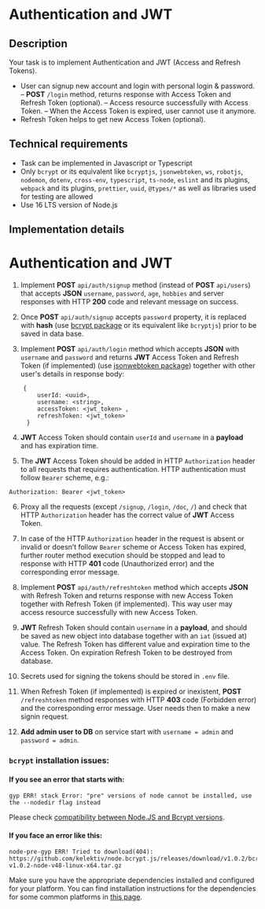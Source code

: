 # Authentication and JWT

## Description

Your task is to implement Authentication and JWT (Access and Refresh Tokens).
- User can signup new account and login with personal login & password.
– **POST** `/login` method, returns response with Access Token and Refresh Token (optional).
– Access resource successfully with Access Token.
– When the Access Token is expired, user cannot use it anymore.
- Refresh Token helps to get new Access Token (optional).

## Technical requirements

- Task can be implemented in Javascript or Typescript
- Only `bcrypt` or its equivalent like `bcryptjs`, `jsonwebtoken`, `ws`, `robotjs`, `nodemon`, `dotenv`, `cross-env`, `typescript`, `ts-node`, `eslint` and its plugins, `webpack` and its plugins, `prettier`, `uuid`, `@types/*` as well as libraries used for testing are allowed
- Use 16 LTS version of Node.js


## Implementation details

# Authentication and JWT

1. Implement **POST** `api/auth/signup` method (instead of **POST** `api/users`) that accepts **JSON** `username`, `password`, `age`, `hobbies` and server responses with HTTP **200** code and relevant message on success.

2. Once **POST** `api/auth/signup` accepts `password` property, it is replaced with **hash** (use [bcrypt package](https://www.npmjs.com/package/bcrypt) or its equivalent like `bcryptjs`) prior to be saved in data base.

3. Implement **POST** `api/auth/login` method which accepts **JSON** with `username` and `password` and returns **JWT** Access Token and Refresh Token (if implemented) (use [jsonwebtoken package](https://www.npmjs.com/package/jsonwebtoken)) together with other user's details in response body: 
```
    { 
        userId: <uuid>,
        username: <string>,       
        accessToken: <jwt_token> ,
        refreshToken: <jwt_token>
     }
```

4. **JWT** Access Token should contain `userId` and `username` in a **payload** and has expiration time.

5. The **JWT** Access Token should be added in HTTP `Authorization` header to all requests that requires authentication. HTTP authentication must follow `Bearer` scheme, e.g.:
  ```
  Authorization: Bearer <jwt_token>
  ```

6. Proxy all the requests (except `/signup`, `/login`, `/doc`, `/`) and check that HTTP `Authorization` header has the correct value of **JWT** Access Token.

7. In case of the HTTP `Authorization` header in the request is absent or invalid or doesn’t follow `Bearer` scheme or Access Token has expired, further router method execution should be stopped and lead to response with HTTP **401** code (Unauthorized error) and the corresponding error message.


8.  Implement **POST** `api/auth/refreshtoken` method which accepts **JSON** with Refresh Token and returns response with new Access Token together with Refresh Token (if implemented). This way user may access resource successfully with new Access Token. 

9.  **JWT** Refresh Token should contain `username` in a **payload**, and should be saved as new object into database together with an `iat` (issued at) value. The Refresh Token has different value and expiration time to the Access Token. On expiration Refresh Token to be destroyed from database.

10. Secrets used for signing the tokens should be stored in `.env` file.

8. When Refresh Token (if implemented) is expired or inexistent, **POST** `/refreshtoken` method responses with HTTP **403** code (Forbidden error) and the corresponding error message. User needs then to make a new signin request.


9. **Add admin user to DB** on service start with `username = admin` and `password = admin`.

### `bcrypt` installation issues:

#### If you see an error that starts with:

```console
gyp ERR! stack Error: "pre" versions of node cannot be installed, use the --nodedir flag instead
```
Please check [compatibility between Node.JS and Bcrypt versions](https://www.npmjs.com/package/bcrypt#version-compatibility).

#### If you face an error like this:

```console
node-pre-gyp ERR! Tried to download(404): https://github.com/kelektiv/node.bcrypt.js/releases/download/v1.0.2/bcrypt_lib-v1.0.2-node-v48-linux-x64.tar.gz
```

Make sure you have the appropriate dependencies installed and configured for your platform. You can find installation instructions for the dependencies for some common platforms in [this page](https://github.com/kelektiv/node.bcrypt.js/wiki/Installation-Instructions).
